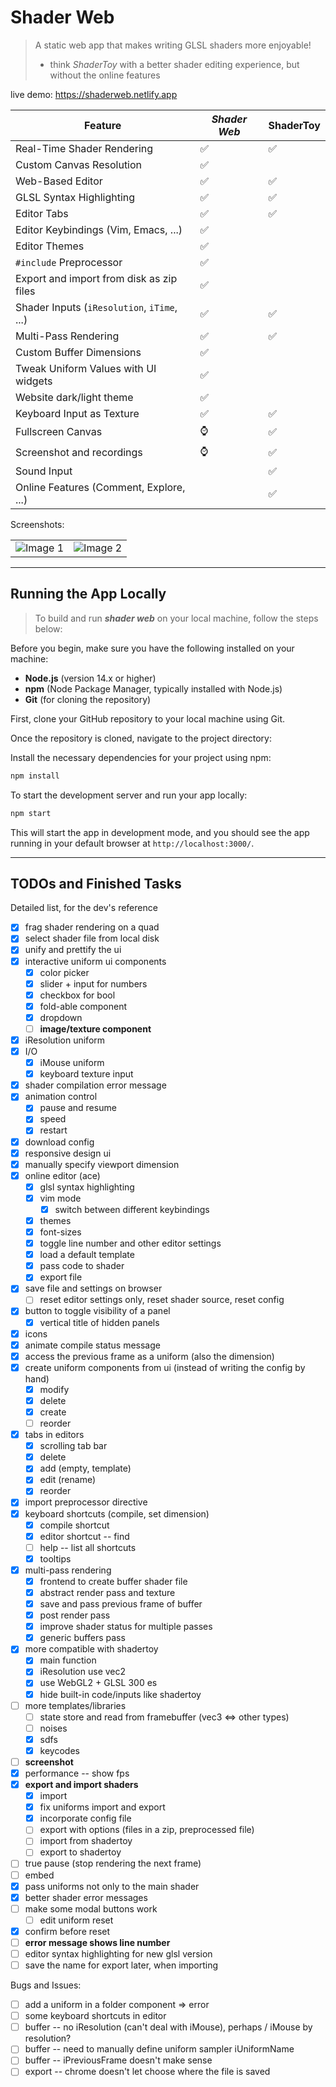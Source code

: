 # Shader Web

> A static web app that makes writing GLSL shaders more enjoyable!
> - think _ShaderToy_ with a better shader editing experience, but without the online features

live demo: https://shaderweb.netlify.app

| Feature                                     | ***Shader Web*** | ShaderToy |
|---------------------------------------------|------------------|-----------|
| Real-Time Shader Rendering                  | ✅                | ✅         |
| Custom Canvas Resolution                    | ✅                |           |
| Web-Based Editor                            | ✅                | ✅         |
| GLSL Syntax Highlighting                    | ✅                | ✅         |
| Editor Tabs                                 | ✅                | ✅         |
| Editor Keybindings (Vim, Emacs, ...)        | ✅                |           |
| Editor Themes                               | ✅                |           |
| `#include` Preprocessor                     | ✅                |           |
| Export and import from disk as zip files    | ✅                |           |
| Shader Inputs (`iResolution`, `iTime`, ...) | ✅                | ✅         |
| Multi-Pass Rendering                        | ✅                | ✅         |
| Custom Buffer Dimensions                    | ✅                |           |
| Tweak Uniform Values with UI widgets        | ✅                |           |
| Website dark/light theme                    | ✅                |           |
| Keyboard Input as Texture                   | ✅                | ✅         |
| Fullscreen Canvas                           | ⌚                | ✅         |
| Screenshot and recordings                   | ⌚                | ✅         |
| Sound Input                                 |                  | ✅         |
| Online Features (Comment, Explore, ...)     |                  | ✅         |

Screenshots:

<table>
  <tr>
    <td>
      <img src="https://github.com/user-attachments/assets/9b666858-a178-402d-8108-a05c952b496b" alt="Image 1" />
    </td>
    <td>
      <img src="https://github.com/user-attachments/assets/9c4f10b5-bd0d-4163-8873-aaf0986fbc30" alt="Image 2" />
    </td>
  </tr>
</table>



---

## Running the App Locally

> To build and run **_shader web_** on your local machine, follow the steps below:

Before you begin, make sure you have the following installed on your machine:

- **Node.js** (version 14.x or higher)
- **npm** (Node Package Manager, typically installed with Node.js)
- **Git** (for cloning the repository)

First, clone your GitHub repository to your local machine using Git.

Once the repository is cloned, navigate to the project directory:

Install the necessary dependencies for your project using npm:

```bash
npm install
```

To start the development server and run your app locally:

```bash
npm start
```

This will start the app in development mode, and you should see the app running in your default browser at `http://localhost:3000/`.

---

## TODOs and Finished Tasks

Detailed list, for the dev's reference

- [x] frag shader rendering on a quad
- [x] select shader file from local disk
- [x] unify and prettify the ui
- [x] interactive uniform ui components
    - [x] color picker
    - [x] slider + input for numbers
    - [x] checkbox for bool
    - [x] fold-able component
    - [x] dropdown
    - [ ] **image/texture component**
- [x] iResolution uniform
- [x] I/O
    - [x] iMouse uniform
    - [x] keyboard texture input
- [x] shader compilation error message
- [x] animation control
    - [x] pause and resume
    - [x] speed
    - [x] restart
- [x] download config
- [x] responsive design ui
- [x] manually specify viewport dimension
- [x] online editor (ace)
    - [x] glsl syntax highlighting
    - [x] vim mode
        - [x] switch between different keybindings
    - [x] themes
    - [x] font-sizes
    - [x] toggle line number and other editor settings
    - [x] load a default template
    - [x] pass code to shader
    - [x] export file
- [x] save file and settings on browser
    - [ ] reset editor settings only, reset shader source, reset config
- [x] button to toggle visibility of a panel
    - [x] vertical title of hidden panels
- [x] icons
- [x] animate compile status message
- [x] access the previous frame as a uniform (also the dimension)
- [x] create uniform components from ui (instead of writing the config by hand)
    - [x] modify
    - [x] delete
    - [x] create
    - [ ] reorder
- [x] tabs in editors
    - [x] scrolling tab bar
    - [x] delete
    - [x] add (empty, template)
    - [x] edit (rename)
    - [x] reorder
- [x] import preprocessor directive
- [x] keyboard shortcuts (compile, set dimension)
    - [x] compile shortcut
    - [x] editor shortcut -- find
    - [ ] help -- list all shortcuts
    - [x] tooltips
- [x] multi-pass rendering
    - [x] frontend to create buffer shader file
    - [x] abstract render pass and texture
    - [x] save and pass previous frame of buffer
    - [x] post render pass
    - [x] improve shader status for multiple passes
    - [x] generic buffers pass
- [x] more compatible with shadertoy
    - [x] main function
    - [x] iResolution use vec2
    - [x] use WebGL2 + GLSL 300 es
    - [x] hide built-in code/inputs like shadertoy
- [ ] more templates/libraries
    - [ ] state store and read from framebuffer (vec3 <=> other types)
    - [ ] noises
    - [x] sdfs
    - [x] keycodes
- [ ] **screenshot**
- [x] performance -- show fps
- [x] **export and import shaders**
    - [x] import
    - [x] fix uniforms import and export
    - [x] incorporate config file
    - [ ] export with options (files in a zip, preprocessed file)
    - [ ] import from shadertoy
    - [ ] export to shadertoy
- [ ] true pause (stop rendering the next frame)
- [ ] embed
- [x] pass uniforms not only to the main shader
- [x] better shader error messages
- [ ] make some modal buttons work
  - [ ] edit uniform reset
- [x] confirm before reset
- [ ] **error message shows line number**
- [ ] editor syntax highlighting for new glsl version
- [ ] save the name for export later, when importing

Bugs and Issues:
- [ ] add a uniform in a folder component => error
- [ ] some keyboard shortcuts in editor
- [ ] buffer -- no iResolution (can't deal with iMouse), perhaps / iMouse by resolution?
- [ ] buffer -- need to manually define uniform sampler iUniformName
- [ ] buffer -- iPreviousFrame doesn't make sense
- [ ] export -- chrome doesn't let choose where the file is saved
